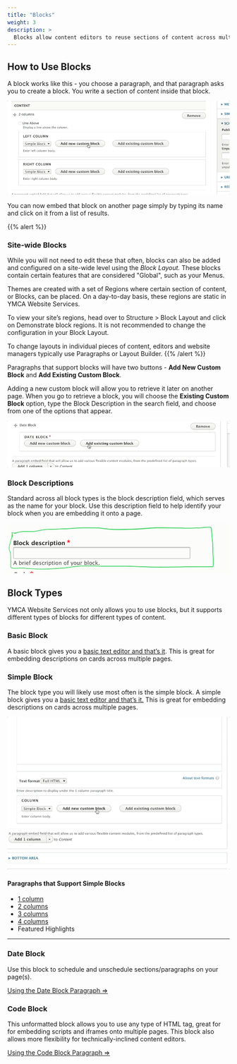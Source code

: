 ```yaml
---
title: "Blocks"
weight: 3
description: >
  Blocks allow content editors to reuse sections of content across multiple pages.
---
```


## How to Use Blocks

A block works like this - you choose a paragraph, and that paragraph asks you to create a block. You write a section of content inside that block.

![landing-page__2-column-block](../../../../../assets/img/blocks-add-block.gif)

You can now embed that block on another page simply by typing its name and click on it from a list of results.

{{% alert %}}
### Site-wide Blocks 

While you will not need to edit these that often, blocks can also be added and configured on a site-wide level using the *Block Layout.* These blocks contain certain features that are considered "Global", such as your Menus.

Themes are created with a set of Regions where certain section of content, or Blocks, can be placed. On a day-to-day basis, these regions are static in YMCA Website Services.

To view your site’s regions, head over to Structure > Block Layout and click on Demonstrate block regions. It is not recommended to change the configuration in your Block Layout.

To change layouts in individual pieces of content, editors and website managers typically use Paragraphs or Layout Builder.
{{% /alert %}}

Paragraphs that support blocks will have two buttons - **Add New Custom Block** and **Add Existing Custom Block**.

Adding a new custom block will allow you to retrieve it later on another page. When you go to retrieve a block, you will choose the **Existing Custom Block** option, type the Block Description in the search field, and choose from one of the options that appear.

![admin__date-block--exsiting-block](../../../../../assets/img/blocks-existing-block.gif)

### Block Descriptions

Standard across all block types is the block description field, which serves as the name for your block. Use this description field to help identify your block when you are embedding it onto a page.

![admin--code__block__cropped](../../../../../assets/img/blocks-description.png)

## Block Types

YMCA Website Services not only allows you to use blocks, but it supports different types of blocks for different types of content.

### Basic Block

A basic block gives you a [basic text editor and that’s it](../text-editor). This is great for embedding descriptions on cards across multiple pages.

### Simple Block

The block type you will likely use most often is the simple block. A simple block gives you a [basic text editor and that’s it.](../text-editor) This is great for embedding descriptions on cards across multiple pages.

![landing-page__1-column-demo-block|690x474, 75%](../../../../../assets/img/blocks-new-custom.gif)

#### Paragraphs that Support Simple Blocks

* [1 column](../paragraphs/1c)
* [2 columns](../paragraphs/2c)
* [3 columns](../paragraphs/3c)
* [4 columns](../paragraphs/4c)
* Featured Highlights

---

### Date Block

Use this block to schedule and unschedule sections/paragraphs on your page(s).

[Using the Date Block Paragraph ⇒](../paragraphs/date-block)

### Code Block

This unformatted block allows you to use any type of HTML tag, great for for embedding scripts and iframes onto multiple pages. This block also allows more flexibility for technically-inclined content editors.

[Using the Code Block Paragraph ⇒](../paragraphs/code)
